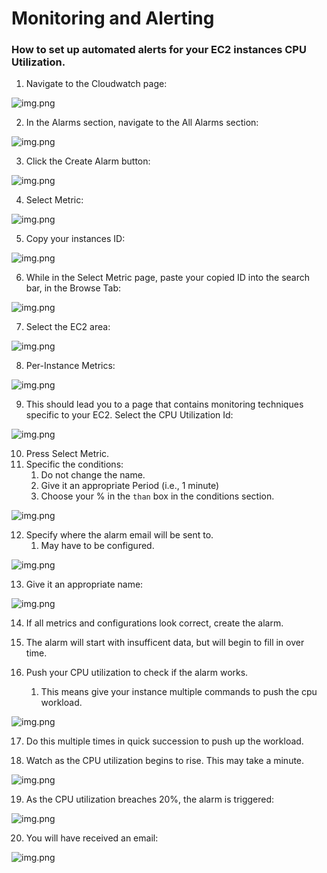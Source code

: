 # Monitoring and Alerting

### How to set up automated alerts for your EC2 instances CPU Utilization.

1. Navigate to the Cloudwatch page:

![img.png](images/monitoring/image-b.png)

2. In the Alarms section, navigate to the All Alarms section:

![img.png](images/monitoring/image-a.png)

3. Click the Create Alarm button:

![img.png](images/monitoring/image.png)

4. Select Metric:

![img.png](images/monitoring/image-1.png)

5. Copy your instances ID:

![img.png](images/monitoring/image-2.png)

6. While in the Select Metric page, paste your copied ID into the search bar, in the Browse Tab:

![img.png](images/monitoring/image-3.png)

7. Select the EC2 area:

![img.png](images/monitoring/image-4.png)

8. Per-Instance Metrics:

![img.png](images/monitoring/image-5.png)

9. This should lead you to a page that contains monitoring techniques specific to your EC2. Select the CPU Utilization Id:

![img.png](images/monitoring/image-6.png)

10. Press Select Metric.
11. Specific the conditions:
    1.  Do not change the name.
    2.  Give it an appropriate Period (i.e., 1 minute)
    3.  Choose your % in the `than` box in the conditions section.

![img.png](images/monitoring/image-7.png)

12. Specify where the alarm email will be sent to.
    1.  May have to be configured.

![img.png](images/monitoring/image-8.png)

13. Give it an appropriate name:

![img.png](images/monitoring/image-9.png)

14. If all metrics and configurations look correct, create the alarm.

15. The alarm will start with insufficent data, but will begin to fill in over time.

16. Push your CPU utilization to check if the alarm works.
    1.  This means give your instance multiple commands to push the cpu workload.

![img.png](images/monitoring/image-10.png)

17. Do this multiple times in quick succession to push up the workload.

18. Watch as the CPU utilization begins to rise. This may take a minute.

![img.png](images/monitoring/image-11.png)

19. As the CPU utilization breaches 20%, the alarm is triggered:

![img.png](images/monitoring/image-12.png)

20. You will have received an email:

![img.png](images/monitoring/image-13.png)